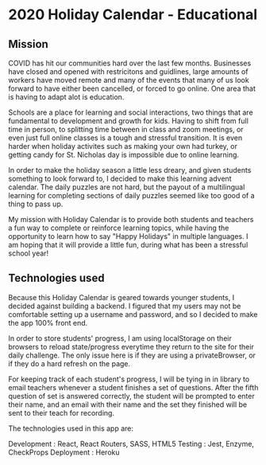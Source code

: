 # 2020 Holiday Calendar - Educational

## Mission
COVID has hit our communities hard over the last few months. Businesses have closed and opened with restricitons and guidlines, large amounts of workers have moved remote and many of the events that many of us look forward to have either been cancelled, or forced to go online. One area that is having to adapt alot is education. 

Schools are a place for learning and social interactions, two things that are fundamental to development and growth for kids. Having to shift from full time in person, to splitting time between in class and zoom meetings, or even just full online classes is a tough and stressful transition. It is even harder when holiday activites such as making your own had turkey, or getting candy for St. Nicholas day is impossible due to online learning. 

In order to make the holiday season a little less dreary, and given students something to look forward to, I decided to make this learning advent calendar. The daily puzzles are not hard, but the payout of a multilingual learning for completing sections of daily puzzles seemed like too good of a thing to pass up. 

My mission with Holiday Calendar is to provide both students and teachers a fun way to complete or reinforce learning topics, while having the opportunity to learn how to say "Happy Holidays" in multiple languages. I am hoping that it will provide a little fun, during what has been a stressful school year!

## Technologies used
Because this Holiday Calendar is geared towards younger students, I decided against building a backend. I figured that my users may not be comfortable setting up a username and password, and so I decided to make the app 100% front end. 

In order to store students' progress, I am using localStorage on their browsers to reload state/progress everytime they return to the site for their daily challenge. The only issue here is if they are using a privateBrowser, or if they do a hard refresh on the page. 

For keeping track of each student's progress, I will be tying in in library to email teachers whenever a student finishes a set of questions. After the fifth question of set is answered correctly, the student will be prompted to enter their name, and an email with their name and the set they finished will be sent to their teach for recording.

The technologies used in this app are:

Development : React, React Routers, SASS, HTML5 
Testing : Jest, Enzyme, CheckProps
Deployment : Heroku